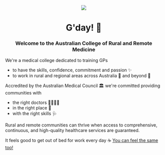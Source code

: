 <div align="center">  
  <img src="https://user-images.githubusercontent.com/1137112/175721428-492125f3-628f-41f0-b5fd-caa3d14b9b27.svg" />
  <h1>G'day! 🤠</h1>
  <h3>Welcome to the Australian College of Rural and Remote Medicine</h3>

</div>


We're a medical college dedicated to training GPs 
- to have the skills, confidence, commitment and passion ✨
- to work in rural and regional areas across Australia 🦘 and beyond 🐧

Accredited by the Australian Medical Council 🏛️ we're committed providing communities with
- the right doctors 👩‍⚕️👨‍⚕️ 
- in the right place 🏥
- with the right skills 🩺

Rural and remote communities can thrive when access to comprehensive, continuous, and high-quality healthcare services are guaranteed.

It feels good to get out of bed for work every day ☕ <a target=”_blank” rel="noopener noreferrer" href="https://www.acrrm.org.au/work-with-us/" >You can feel the same too!</a>


